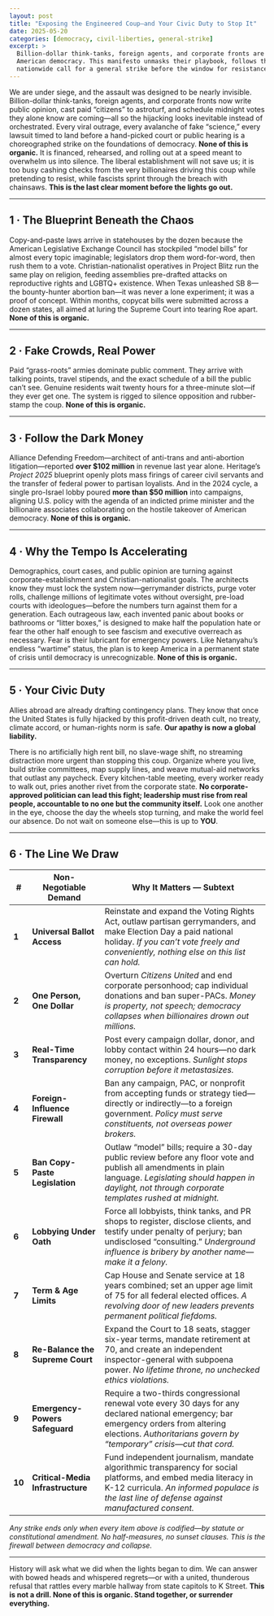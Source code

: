 ```yaml
---
layout: post
title: "Exposing the Engineered Coup—and Your Civic Duty to Stop It"
date: 2025-05-20
categories: [democracy, civil-liberties, general-strike]
excerpt: >
  Billion-dollar think-tanks, foreign agents, and corporate fronts are executing a silent hijacking of
  American democracy. This manifesto unmasks their playbook, follows the dark money, and issues a
  nationwide call for a general strike before the window for resistance slams shut.
---
```


We are under siege, and the assault was designed to be nearly invisible. Billion-dollar think-tanks, foreign agents, and corporate fronts now write public opinion, cast paid “citizens” to astroturf, and schedule midnight votes they alone know are coming—all so the hijacking looks inevitable instead of orchestrated. Every viral outrage, every avalanche of fake “science,” every lawsuit timed to land before a hand-picked court or public hearing is a choreographed strike on the foundations of democracy. **None of this is organic.** It is financed, rehearsed, and rolling out at a speed meant to overwhelm us into silence. The liberal establishment will not save us; it is too busy cashing checks from the very billionaires driving this coup while pretending to resist, while fascists sprint through the breach with chainsaws. **This is the last clear moment before the lights go out.**

---

## 1 · The Blueprint Beneath the Chaos

Copy-and-paste laws arrive in statehouses by the dozen because the American Legislative Exchange Council has stockpiled “model bills” for almost every topic imaginable; legislators drop them word-for-word, then rush them to a vote. Christian-nationalist operatives in Project Blitz run the same play on religion, feeding assemblies pre-drafted attacks on reproductive rights and LGBTQ+ existence. When Texas unleashed SB 8—the bounty-hunter abortion ban—it was never a lone experiment; it was a proof of concept. Within months, copycat bills were submitted across a dozen states, all aimed at luring the Supreme Court into tearing Roe apart. **None of this is organic.**

---

## 2 · Fake Crowds, Real Power

Paid “grass-roots” armies dominate public comment. They arrive with talking points, travel stipends, and the exact schedule of a bill the public can’t see. Genuine residents wait twenty hours for a three-minute slot—if they ever get one. The system is rigged to silence opposition and rubber-stamp the coup. **None of this is organic.**

---

## 3 · Follow the Dark Money

Alliance Defending Freedom—architect of anti-trans and anti-abortion litigation—reported **over \$102 million** in revenue last year alone. Heritage’s *Project 2025* blueprint openly plots mass firings of career civil servants and the transfer of federal power to partisan loyalists. And in the 2024 cycle, a single pro-Israel lobby poured **more than \$50 million** into campaigns, aligning U.S. policy with the agenda of an indicted prime minister and the billionaire associates collaborating on the hostile takeover of American democracy. **None of this is organic.**

---

## 4 · Why the Tempo Is Accelerating

Demographics, court cases, and public opinion are turning against corporate-establishment and Christian-nationalist goals. The architects know they must lock the system now—gerrymander districts, purge voter rolls, challenge millions of legitimate votes without oversight, pre-load courts with ideologues—before the numbers turn against them for a generation. Each outrageous law, each invented panic about books or bathrooms or “litter boxes,” is designed to make half the population hate or fear the other half enough to see fascism and executive overreach as necessary. Fear is their lubricant for emergency powers. Like Netanyahu’s endless “wartime” status, the plan is to keep America in a permanent state of crisis until democracy is unrecognizable. **None of this is organic.**

---

## 5 · Your Civic Duty

Allies abroad are already drafting contingency plans. They know that once the United States is fully hijacked by this profit-driven death cult, no treaty, climate accord, or human-rights norm is safe. **Our apathy is now a global liability.**

There is no artificially high rent bill, no slave-wage shift, no streaming distraction more urgent than stopping this coup. Organize where you live, build strike committees, map supply lines, and weave mutual-aid networks that outlast any paycheck. Every kitchen-table meeting, every worker ready to walk out, pries another rivet from the corporate state. **No corporate-approved politician can lead this fight; leadership must rise from real people, accountable to no one but the community itself.** Look one another in the eye, choose the day the wheels stop turning, and make the world feel our absence. Do not wait on someone else—this is up to **YOU**.

---

## 6 · The Line We Draw

| # | **Non-Negotiable Demand**           | **Why It Matters — Subtext** |
|---|-------------------------------------|------------------------------|
| **1** | **Universal Ballot Access** | Reinstate and expand the Voting Rights Act, outlaw partisan gerrymanders, and make Election Day a paid national holiday. *If you can’t vote freely and conveniently, nothing else on this list can hold.* |
| **2** | **One Person, One Dollar** | Overturn *Citizens United* and end corporate personhood; cap individual donations and ban super-PACs. *Money is property, not speech; democracy collapses when billionaires drown out millions.* |
| **3** | **Real-Time Transparency** | Post every campaign dollar, donor, and lobby contact within 24 hours—no dark money, no exceptions. *Sunlight stops corruption before it metastasizes.* |
| **4** | **Foreign-Influence Firewall** | Ban any campaign, PAC, or nonprofit from accepting funds or strategy tied—directly or indirectly—to a foreign government. *Policy must serve constituents, not overseas power brokers.* |
| **5** | **Ban Copy-Paste Legislation** | Outlaw “model” bills; require a 30-day public review before any floor vote and publish all amendments in plain language. *Legislating should happen in daylight, not through corporate templates rushed at midnight.* |
| **6** | **Lobbying Under Oath** | Force all lobbyists, think tanks, and PR shops to register, disclose clients, and testify under penalty of perjury; ban undisclosed “consulting.” *Underground influence is bribery by another name—make it a felony.* |
| **7** | **Term & Age Limits** | Cap House and Senate service at 18 years combined; set an upper age limit of 75 for all federal elected offices. *A revolving door of new leaders prevents permanent political fiefdoms.* |
| **8** | **Re-Balance the Supreme Court** | Expand the Court to 18 seats, stagger six-year terms, mandate retirement at 70, and create an independent inspector-general with subpoena power. *No lifetime throne, no unchecked ethics violations.* |
| **9** | **Emergency-Powers Safeguard** | Require a two-thirds congressional renewal vote every 30 days for any declared national emergency; bar emergency orders from altering elections. *Authoritarians govern by “temporary” crisis—cut that cord.* |
| **10**| **Critical-Media Infrastructure** | Fund independent journalism, mandate algorithmic transparency for social platforms, and embed media literacy in K-12 curricula. *An informed populace is the last line of defense against manufactured consent.* |

*Any strike ends only when every item above is codified—by statute or constitutional amendment. No half-measures, no sunset clauses. This is the firewall between democracy and collapse.*

---

History will ask what we did when the lights began to dim. We can answer with bowed heads and whispered regrets—or with a united, thunderous refusal that rattles every marble hallway from state capitols to K Street. **This is not a drill. None of this is organic. Stand together, or surrender everything.**
